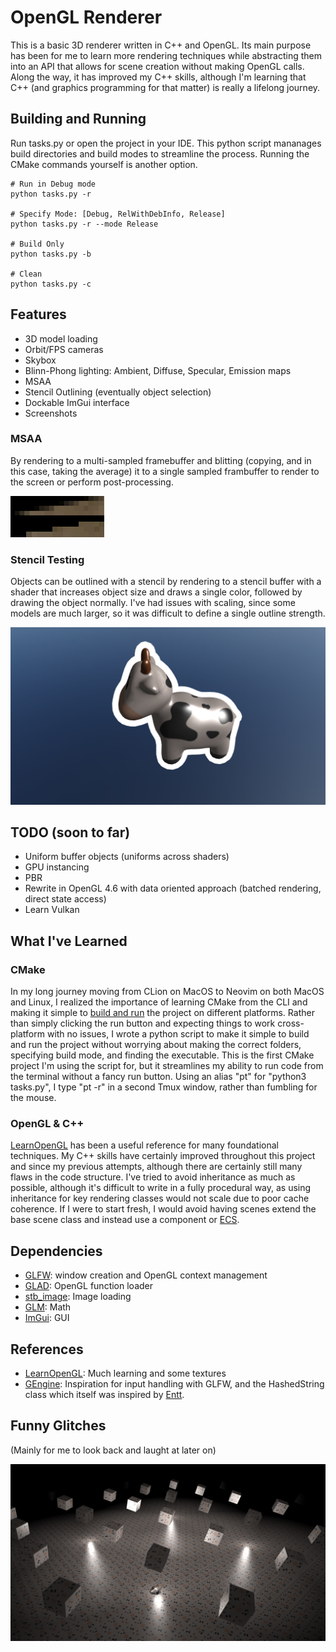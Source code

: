 # OpenGL Renderer

This is a basic 3D renderer written in C++ and OpenGL. Its main purpose has been
for me to learn more rendering techniques while abstracting them into an API
that allows for scene creation without making OpenGL calls. Along the way, it
has improved my C++ skills, although I'm learning that C++ (and graphics
programming for that matter) is really a lifelong journey.

## Building and Running

Run tasks.py or open the project in your IDE. This python script mananages build
directories and build modes to streamline the process. Running the CMake
commands yourself is another option.

```shell
# Run in Debug mode
python tasks.py -r

# Specify Mode: [Debug, RelWithDebInfo, Release]
python tasks.py -r --mode Release

# Build Only
python tasks.py -b

# Clean
python tasks.py -c
```

## Features

- 3D model loading
- Orbit/FPS cameras
- Skybox
- Blinn-Phong lighting: Ambient, Diffuse, Specular, Emission maps
- MSAA
- Stencil Outlining (eventually object selection)
- Dockable ImGui interface
- Screenshots

### MSAA

By rendering to a multi-sampled framebuffer and blitting (copying, and in this
case, taking the average) it to a single sampled frambuffer to render to the
screen or perform post-processing.

![MSAA Comparison](screenshots/msaa_comparison.png)

### Stencil Testing

Objects can be outlined with a stencil by rendering to a stencil buffer with a
shader that increases object size and draws a single color, followed by drawing
the object normally. I've had issues with scaling, since some models are much
larger, so it was difficult to define a single outline strength.

![Stencil Test](screenshots/stencil-test.png)

## TODO (soon to far)

- Uniform buffer objects (uniforms across shaders)
- GPU instancing
- PBR
- Rewrite in OpenGL 4.6 with data oriented approach (batched rendering, direct
  state access)
- Learn Vulkan

## What I've Learned

### CMake

In my long journey moving from CLion on MacOS to Neovim on both MacOS and Linux,
I realized the importance of learning CMake from the CLI and making it simple to
[build and run](#building-and-running) the project on different platforms.
Rather than simply clicking the run button and expecting things to work
cross-platform with no issues, I wrote a python script to make it simple to
build and run the project without worrying about making the correct folders,
specifying build mode, and finding the executable. This is the first CMake
project I'm using the script for, but it streamlines my ability to run code from
the terminal without a fancy run button. Using an alias "pt" for "python3
tasks.py", I type "pt -r" in a second Tmux window, rather than fumbling for the
mouse.

### OpenGL & C++

[LearnOpenGL](https://learnopengl.com/Introduction) has been a useful reference
for many foundational techniques. My C++ skills have certainly improved
throughout this project and since my previous attempts, although there are
certainly still many flaws in the code structure. I've tried to avoid
inheritance as much as possible, although it's difficult to write in a fully
procedural way, as using inheritance for key rendering classes would not scale
due to poor cache coherence. If I were to start fresh, I would avoid having
scenes extend the base scene class and instead use a component or
[ECS](https://en.wikipedia.org/wiki/Entity_component_system).

## Dependencies

- [GLFW](https://github.com/glfw/glfw): window creation and OpenGL context
  management
- [GLAD](https://glad.dav1d.de/): OpenGL function loader
- [stb_image](https://github.com/nothings/stb): Image loading
- [GLM](https://github.com/g-truc/glm): Math
- [ImGui](https://github.com/ocornut/imgui): GUI

## References

- [LearnOpenGL](https://learnopengl.com/Introduction): Much learning and some
  textures
- [GEngine](https://github.com/JuanDiegoMontoya/Gengine/tree/37739ecfcb608f6b282b36ed8a962fac968b1487):
  Inspiration for input handling with GLFW, and the HashedString class which
  itself was inspired by [Entt](https://github.com/skypjack/entt).

## Funny Glitches

(Mainly for me to look back and laught at later on)

![Spot Texture Glitch](screenshots/funny-glitch1.png)

